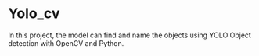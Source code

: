 # Yolo_cv
In this project, the model can find and name the objects using YOLO Object detection with OpenCV and Python.
